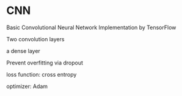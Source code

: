 # CNN

Basic Convolutional Neural Network Implementation by TensorFlow

Two convolution layers

a dense layer

Prevent overfitting via dropout

loss function: cross entropy

optimizer: Adam
